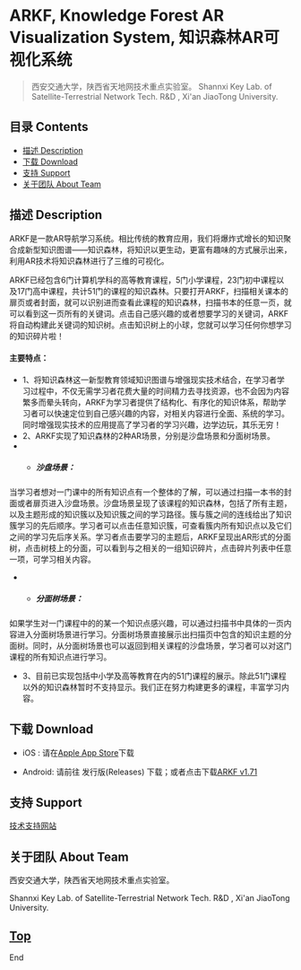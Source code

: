 # ARKF, Knowledge Forest AR Visualization System, 知识森林AR可视化系统
> 西安交通大学，陕西省天地网技术重点实验室。
> Shannxi Key Lab. of Satellite-Terrestrial Network Tech. R&D , Xi'an JiaoTong University.

## 目录 Contents
+  [描述 Description](#描述-description)
+  [下载 Download](#下载-download)
+  [支持 Support](#支持-support)
+  [关于团队 About Team](#关于团队-about-team)

## 描述 Description
ARKF是一款AR导航学习系统。相比传统的教育应用，我们将爆炸式增长的知识聚合成新型知识图谱——知识森林，将知识以更生动，更富有趣味的方式展示出来，利用AR技术将知识森林进行了三维的可视化。

ARKF已经包含6门计算机学科的高等教育课程，5门小学课程，23门初中课程以及17门高中课程，共计51门的课程的知识森林。只要打开ARKF，扫描相关课本的扉页或者封面，就可以识别进而查看此课程的知识森林，扫描书本的任意一页，就可以看到这一页所有的关键词。点击自己感兴趣的或者想要学习的关键词，ARKF将自动构建此关键词的知识树。点击知识树上的小球，您就可以学习任何你想学习的知识碎片啦！
#### 主要特点：
 - 1、将知识森林这一新型教育领域知识图谱与增强现实技术结合，在学习者学习过程中，不仅无需学习者花费大量的时间精力去寻找资源，也不会因为内容繁多而晕头转向，ARKF为学习者提供了结构化、有序化的知识体系，帮助学习者可以快速定位到自己感兴趣的内容，对相关内容进行全面、系统的学习。同时增强现实技术的应用提高了学习者的学习兴趣，边学边玩，其乐无穷！
- 2、ARKF实现了知识森林的2种AR场景，分别是沙盘场景和分面树场景。
- - #####	沙盘场景：
当学习者想对一门课中的所有知识点有一个整体的了解，可以通过扫描一本书的封面或者扉页进入沙盘场景。沙盘场景呈现了该课程的知识森林，包括了所有主题，以及主题形成的知识簇以及知识簇之间的学习路径。簇与簇之间的连线给出了知识簇学习的先后顺序。学习者可以点击任意知识簇，可查看簇内所有知识点以及它们之间的学习先后序关系。学习者点击要学习的主题后，ARKF呈现出AR形式的分面树，点击树枝上的分面，可以看到与之相关的一组知识碎片，点击碎片列表中任意一项，可学习相关内容。
- - #####	分面树场景：
如果学生对一门课程中的的某一个知识点感兴趣，可以通过扫描书中具体的一页内容进入分面树场景进行学习。分面树场景直接展示出扫描页中包含的知识主题的分面树。同时，从分面树场景也可以返回到相关课程的沙盘场景，学习者可以对这门课程的所有知识点进行学习。

- 3、目前已实现包括中小学及高等教育在内的51门课程的展示。除此51门课程以外的知识森林暂时不支持显示。我们正在努力构建更多的课程，丰富学习内容。

## 下载 Download
- iOS : 请在[Apple App Store](https://apps.apple.com/cn/app/arkf/id1501738374)下载

- Android: 请前往 发行版(Releases) 下载；或者点击下载[ARKF v1.71](https://greatlandmark.coding.net/api/share/download/8fa51b06-52b5-4502-b514-fb7145120a51)

## 支持 Support
[技术支持网站](http://yotta.xjtushilei.com:888/ARKF/)

## 关于团队 About Team
西安交通大学，陕西省天地网技术重点实验室。

Shannxi Key Lab. of Satellite-Terrestrial Network Tech. R&D , Xi'an JiaoTong University.


[Top](#ARKF-Knowledge-Forest-AR-Visualization-System-知识森林AR可视化系统 "Go to top")
---
End

